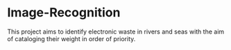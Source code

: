 # Image-Recognition
This project aims to identify electronic waste in rivers and seas with the aim of cataloging their weight in order of priority.
